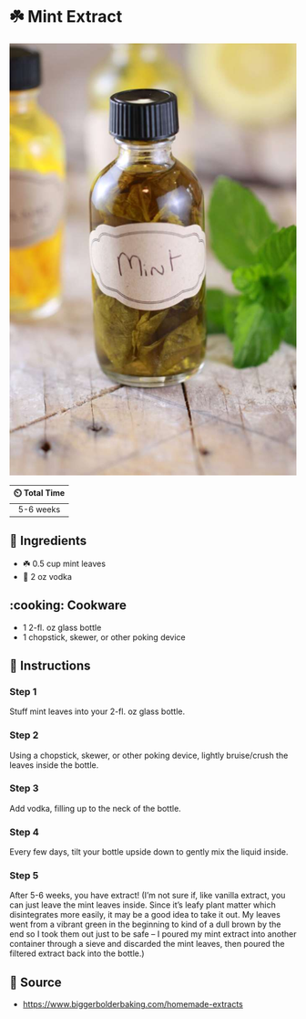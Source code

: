 # :shamrock: Mint Extract

![Mint Extract](../../assets/images/mint-extract.jpg)

| :timer_clock: Total Time |
|:-----------------------: |
| 5-6 weeks |

## :salt: Ingredients

- :shamrock: 0.5 cup mint leaves
- :sake: 2 oz vodka

## :cooking: Cookware

- 1 2-fl. oz glass bottle
- 1 chopstick, skewer, or other poking device

## :pencil: Instructions

### Step 1

Stuff mint leaves into your 2-fl. oz glass bottle.

### Step 2

Using a chopstick, skewer, or other poking device, lightly bruise/crush the leaves inside the bottle.

### Step 3

Add vodka, filling up to the neck of the bottle.

### Step 4

Every few days, tilt your bottle upside down to gently mix the liquid inside.

### Step 5

After 5-6 weeks, you have extract! (I’m not sure if, like vanilla extract, you can just leave the mint leaves inside.
Since it’s leafy plant matter which disintegrates more easily, it may be a good idea to take it out. My leaves went
from a vibrant green in the beginning to kind of a dull brown by the end so I took them out just to be safe – I poured
my mint extract into another container through a sieve and discarded the mint leaves, then poured the filtered extract
back into the bottle.)

## :link: Source

- <https://www.biggerbolderbaking.com/homemade-extracts>
